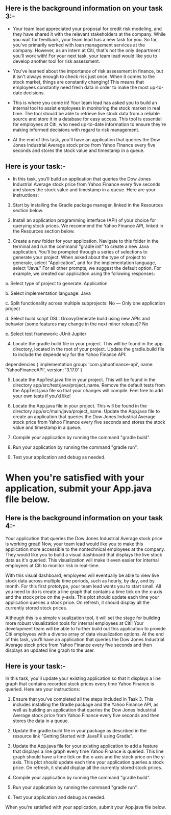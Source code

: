 ## Here is the background information on your task 3:-
- Your team lead appreciated your proposal for credit risk modeling, and they have shared it with the relevant stakeholders at the company. While you wait for feedback, your team lead has a new task for you. So far, you've primarily worked with loan management services at the company. However, as an intern at Citi, that's not the only department you'll work with! For your next task, your team lead would like you to develop another tool for risk assessment.

- You've learned about the importance of risk assessment in finance, but it isn't always enough to check risk just once. When it comes to the stock market, things are constantly changing! This means that employees constantly need fresh data in order to make the most up-to-date decisions. 

- This is where you come in! Your team lead has asked you to build an internal tool to assist employees in monitoring the stock market in real time. The tool should be able to retrieve live stock data from a reliable source and store it in a database for easy access. This tool is essential for employees at Citi, who need up-to-date information to ensure they're making informed decisions with regard to risk management.

- At the end of this task, you'll have an application that queries the Dow Jones Industrial Average stock price from Yahoo Finance every five seconds and stores the stock value and timestamp in a queue. 

## Here is your task:-
- In this task, you'll build an application that queries the Dow Jones Industrial Average stock price from Yahoo Finance every five seconds and stores the stock value and timestamp in a queue. Here are your instructions:

1. Start by installing the Gradle package manager, linked in the Resources section below.

2. Install an application programming interface (API) of your choice for querying stock prices. We recommend the Yahoo Finance API, linked in the Resources section below.

3. Create a new folder for your application. Navigate to this folder in the terminal and run the command "gradle init" to create a new Java application. You'll be prompted through a series of selections to generate your project. When asked about the type of project to generate, select “Application”, and for the implementation language, select “Java.” For all other prompts, we suggest the default option. For example, we created our application using the following responses:

a. Select type of project to generate: Application

b. Select implementation language: Java

c. Split functionality across multiple subprojects: No — Only one application project

d. Select build script DSL: GroovyGenerate build using new APIs and behavior (some features may change in the next minor release)? No

e. Select test framework: JUnit Jupiter

4. Locate the gradle.build file in your project. This will be found in the app directory, located in the root of your project. Update the gradle.build file to include the dependency for the Yahoo Finance API:

dependencies {
implementation group: 'com.yahoofinance-api', name: 'YahooFinanceAPI', version: '3.17.0'
}

5. Locate the AppTest.java file in your project. This will be found in the directory app/src/test/java/project_name. Remove the default tests from the AppTest.java file so that your changes will compile. Feel free to add your own tests if you'd like!

6. Locate the App.java file in your project. This will be found in the directory app/src/main/java/project_name. Update the App.java file to create an application that queries the Dow Jones Industrial Average stock price from Yahoo Finance every five seconds and stores the stock value and timestamp in a queue.

7. Compile your application by running the command "gradle build".

8. Run your application by running the command "gradle run".

9. Test your application and debug as needed.

# When you're satisfied with your application, submit your App.java file below.

## Here is the background information on your task 4:-
Your application that queries the Dow Jones Industrial Average stock price is working great! Now, your team lead would like you to make this application more accessible to the nontechnical employees at the company. They would like you to build a visual dashboard that displays the live stock data as it's queried. This visualization will make it even easier for internal employees at Citi to monitor risk in real-time.

With this visual dashboard, employees will eventually be able to view live stock data across multiple time periods, such as hourly, by day, and by month. For this first prototype, your team lead wants you to start small. All you need to do is create a line graph that contains a time tick on the x-axis and the stock price on the y-axis. This plot should update each time your application queries a stock price. On refresh, it should display all the currently stored stock prices.

Although this is a simple visualization tool, it will set the stage for building more robust visualization tools for internal employees at Citi! Your development team will be able to further build out this application to provide Citi employees with a diverse array of data visualization options. At the end of this task, you'll have an application that queries the Dow Jones Industrial Average stock price from Yahoo Finance every five seconds and then displays an updated line graph to the user.

## Here is your task:-
In this task, you'll update your existing application so that it displays a line graph that contains recorded stock prices every time Yahoo Finance is queried. Here are your instructions:

1. Ensure that you've completed all the steps included in Task 3. This includes installing the Gradle package and the Yahoo Finance API, as well as building an application that queries the Dow Jones Industrial Average stock price from Yahoo Finance every five seconds and then stores the data in a queue.

2. Update the gradle.build file in your package as described in the resource link "Getting Started with JavaFX using Gradle".

3. Update the App.java file for your existing application to add a feature that displays a line graph every time Yahoo Finance is queried. This line graph should have a time tick on the x-axis and the stock price on the y-axis. This plot should update each time your application queries a stock price. On refresh, it should display all the currently stored stock prices.

4. Compile your application by running the command "gradle build".

5. Run your application by running the command "gradle run".

6. Test your application and debug as needed.

When you're satisfied with your application, submit your App.java file below.
